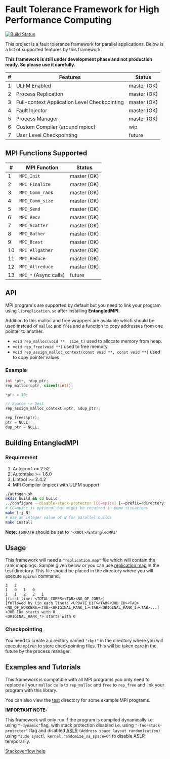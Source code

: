 # Fault Tolerance Framework for High Performance Computing

[![Build Status](https://travis-ci.org/upperwal/EntangledMPI.svg?branch=master)](https://travis-ci.org/upperwal/EntangledMPI)

This project is a fault tolerance framework for parallel applications. Below is a list of supported features by this framework.

**This framework is still under development phase and not production ready. So please use it carefully.**

| #        | Features           							| Status  		|
| -------- |-------------         							| -----			|
| 1		   | ULFM Enabled									| master (OK)	|
| 2        | Process Replication 							| master (OK) 	|
| 3        | Full-context Application Level Checkpointing  	| master (OK) 	|
| 4		   | Fault Injector									| master (OK) 	|
| 5	 	   | Process Manager 								| master (OK) 	|
| 6	 	   | Custom Compiler (around mpicc) 				| wip 			|
| 7        | User Level Checkpointing      					| future 		|

## MPI Functions Supported

| #        	| MPI Function           						| Status  		|
| -------- 	|-------------         							| -----			|
| 1 		| ```MPI_Init``` 								| master (OK) 	|
| 2 		| ```MPI_Finalize``` 							| master (OK) 	|
| 3 		| ```MPI_Comm_rank``` 							| master (OK) 	|
| 4 		| ```MPI_Comm_size``` 							| master (OK) 	|
| 5 		| ```MPI_Send``` 								| master (OK) 	|
| 6 		| ```MPI_Recv``` 								| master (OK) 	|
| 7 		| ```MPI_Scatter``` 							| master (OK) 	|
| 8 		| ```MPI_Gather``` 								| master (OK) 	|
| 9 		| ```MPI_Bcast``` 								| master (OK) 	|
| 10 		| ```MPI_Allgather``` 							| master (OK) 	|
| 11 		| ```MPI_Reduce``` 								| master (OK) 	|
| 12 		| ```MPI_Allreduce``` 							| master (OK) 	|
| 13 		| ```MPI_*``` (Async calls) 					| future 		 	|

## API

MPI program's are supported by default but you need to link your program using ```libreplication.so``` after installing **EntangledMPI**. 

Addition to this malloc and free wrappers are avalaible which should be used instead of ```malloc``` and ```free``` and a function to copy addresses from one pointer to another.

+ ```void rep_malloc(void **, size_t)``` used to allocate memory from heap.
+ ```void rep_free(void **)``` used to free memory.
+ ```void rep_assign_malloc_context(const void **, const void **)``` used to copy pointer values

### Example

```c
int *ptr, *dup_ptr;
rep_malloc(&ptr, sizeof(int));

*ptr = 10;

// Source -> Dest
rep_assign_malloc_context(&ptr, &dup_ptr);

rep_free(&ptr);
ptr = NULL;
dup_ptr = NULL;
```

## Building EntangledMPI

### Requirement
1. Autoconf >= 2.52
2. Automake >= 1.6.0
3. Libtool >= 2.4.2
4. MPI Compiler (mpicc) with ULFM support

```bash
./autogen.sh
mkdir build && cd build
../configure --disable-stack-protector [CC=mpicc] [--prefix=<directory>]
# CC=mpicc is optional but might be required in some situations
make [-j N]
# use an integer value of N for parallel builds
make install
```

**Note:** ```$GOPATH``` should be set to ```'<ROOT>/EntangledMPI'```

## Usage

This framework will need a ```"replication.map"``` file which will contain the rank mappings. Sample given below or you can use [replication.map](test/replication.map) in the test directory. This file should be placed in the directory where you will execute ```mpirun``` command.

```
3	2
1	0	1	0
1	1	2	2	1
[first line: <TOTAL_CORES><TAB><NO_OF_JOBS>] 
[followed by (in each line): <UPDATE_BIT><TAB><JOB_ID><TAB><NO_OF_WORKERS><TAB><ORIGINAL_RANK_1><TAB><ORIGINAL_RANK_2><TAB>...]
<JOB_ID> starts with 0
<ORIGINAL_RANK_*> starts with 0
```

### Checkpointing

You need to create a directory named ```"ckpt"``` in the directory where you will execute ```mpirun``` to store checkpointing files. This will be taken care in the future by the process manager.


## Examples and Tutorials

This framework is compatible with all MPI programs you only need to replace all your ```malloc``` calls to ```rep_malloc``` and ```free``` to ```rep_free``` and link your program with this library.

You can also view the [test](test/) directory for some example MPI programs.

**IMPORTANT NOTE:**

This framework will only run if the program is compiled dynamically i.e. using ```"-dynamic"```flag, with stack protection disabled i.e. using ```"-fno-stack-protector"``` flag and disabled [ASLR](https://en.wikipedia.org/wiki/Address_space_layout_randomization) ```(Address space layout randomization)``` using ```"sudo sysctl kernel.randomize_va_space=0"``` to disable ASLR temporarily.

[Stackoverflow help](https://askubuntu.com/questions/318315/how-can-i-temporarily-disable-aslr-address-space-layout-randomization)